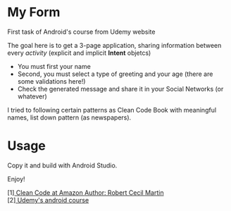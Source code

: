 My Form
==============

First task of Android's course from Udemy website

The goal here is to get a 3-page application, sharing information
between every *activity* (explicit and implicit **Intent** objetcs)
- You must first your name
- Second, you must select a type of greeting and your age (there are some validations here!)
- Check the generated message and share it in your Social Networks (or whatever)
 
I tried to following certain patterns as Clean Code Book with meaningful names, list down pattern (as newspapers).
 
# Usage

Copy it and build with Android Studio. 

Enjoy!

[1]<a href="https://www.amazon.com/Clean-Code-Handbook-Software-Craftsmanship/dp/0132350882" target="_blank"> 
    Clean Code at Amazon 
    </a>
    <a href="https://en.wikipedia.org/wiki/Robert_Cecil_Martin" target="_blank">
    Author: Robert Cecil Martin
    </a>
    <br/>
[2]<a href="https://www.udemy.com/programacion-de-android-desde-cero/" target="_blank"> 
    Udemy's android course 
    </a>